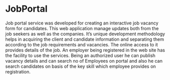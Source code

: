 # JobPortal
Job portal service was developed for creating an interactive job 
vacancy form for candidates. This web application manage updates both 
from the job seekers as well as the companies. It’s unique development 
methodology helps in acquiring the client and candidate information and 
separating them according to the job requirements and vacancies. 
 The online access to it provides details of the job. An employer 
being registered in the web site has the facility to use the services. Being 
an authorized user he can publish vacancy details and can search no of 
Employees on portal and also he can search candidates on basis of the 
key skill which employee provides on registration.
